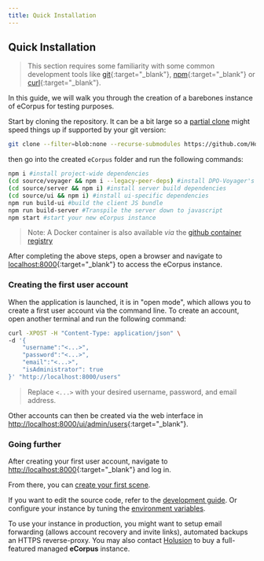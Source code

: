 ```yaml
---
title: Quick Installation
---
```



## Quick Installation

> This section requires some familiarity with some common development tools like [git](https://git-scm.com/){:target="_blank"}, [npm](https://docs.npmjs.com/){:target="_blank"} or [curl](https://curl.se/){:target="_blank"}.

In this guide, we will walk you through the creation of a barebones instance of eCorpus for testing purposes.

Start by cloning the repository. It can be a bit large so a [partial clone](https://git-scm.com/docs/git-clone#Documentation/git-clone.txt-code--filterltfilter-specgtcode) might speed things up if supported by your git version:
```bash
git clone --filter=blob:none --recurse-submodules https://github.com/Holusion/eCorpus
```

then go into the created `eCorpus` folder and run the following commands:
```bash
npm i #install project-wide dependencies
(cd source/voyager && npm i --legacy-peer-deps) #install DPO-Voyager's dependency
(cd source/server && npm i) #install server build dependencies
(cd source/ui && npm i) #install ui-specific dependencies
npm run build-ui #build the client JS bundle
npm run build-server #Transpile the server down to javascript
npm start #start your new eCorpus instance
```

> Note: A Docker container is also available _via_ the [github container registry](https://github.com/Holusion/eCorpus/pkgs/container/e-corpus)

After completing the above steps, open a browser and navigate to [localhost:8000](http://localhost:8000){:target="_blank"} to access the eCorpus instance.

### Creating the first user account

When the application is launched, it is in "open mode", which allows you to create a first user account via the command line. To create an account, open another terminal and run the following command:

```bash
curl -XPOST -H "Content-Type: application/json" \
-d '{
    "username":"<...>", 
    "password":"<...>",
    "email":"<...>",
    "isAdministrator": true
}' "http://localhost:8000/users"
```

 > Replace `<...>` with your desired username, password, and email address.

Other accounts can then be created via the web interface in [http://localhost:8000/ui/admin/users](http://localhost:8000/ui/admin/users){:target="_blank"}.

### Going further

After creating your first user account, navigate to [http://localhost:8000](http://localhost:8000){:target="_blank"} and log in. 

From there, you can [create your first scene](/en/doc/tutorials/).

If you want to edit the source code, refer to the [development guide](/en/doc/guides/development). Or configure your instance by tuning the [environment variables](/en/doc/references/administration/configuration).

To use your instance in production, you might want to setup email forwarding (allows account recovery and invite links), automated backups an HTTPS reverse-proxy. You may also contact [Holusion](https://holusion.com) to buy a full-featured managed **eCorpus** instance.

